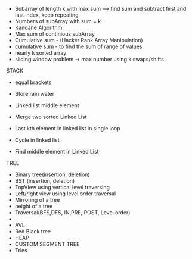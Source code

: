 - Subarray of length k with max sum  --> find sum and subtract first and last index, keep repeating
- Numbers of subArray with sum = k
- Kandane Algorithm
- Max sum of continious subArray
- Cumulative sum - (Hacker Rank Array Manipulation)
- cumulative sum - to find the sum of range of values.
- nearly k sorted array
- sliding window problem -> max number using k swaps/shifts

STACK
- equal brackets
- Store rain water

- Linked list middle element
- Merge two sorted Linked List
- Last kth element in linked list in single loop
- Cycle in linked list
- Find middle element in Linked List

TREE
- Binary tree(insertion, deletion)
- BST (insertion, deletion)
- TopView using vertical level traversing
- Left/right view using level order traversal
- Mirroring of a tree
- height of a tree
- Traversal(BFS,DFS, IN,PRE, POST, Level order)
-
- AVL
- Red Black tree
- HEAP
- CUSTOM SEGMENT TREE
- Tries